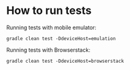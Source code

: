 # How to run tests

Running tests with mobile emulator:
```
gradle clean test -DdeviceHost=emulation
```

Running tests with Browserstack:
```
gradle clean test -DdeviceHost=browserstack
```